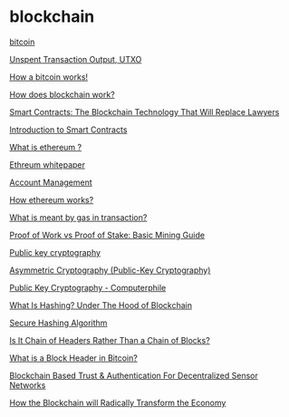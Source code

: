 # blockchain
<a href = "https://bitcoin.org/bitcoin.pdf"> bitcoin </a> <br/>

<a href = "https://smithandcrown.com/glossary/unspent-transaction-outputs-utxo/"> Unspent Transaction Output, UTXO </a> <br/>

<a href = "https://www.ccn.com/bitcoin-cash-pools-the-majority-of-bitcoin-sv-blocks-are-mined-by-unknown-yes-really/"> How a bitcoin works! </a> <br/>

<a href = "https://onezero.medium.com/how-does-the-blockchain-work-98c8cd01d2ae"> How does blockchain work? </a> <br/>

<a href = "https://blockgeeks.com/guides/smart-contracts/"> Smart Contracts: The Blockchain Technology That Will Replace Lawyers</a> <br/>

<a href="https://docs.soliditylang.org/en/develop/introduction-to-smart-contracts.html">Introduction to Smart Contracts</a> <br/>

<a href="https://ethdocs.org/en/latest/introduction/what-is-ethereum.html">What is ethereum ? <a/><br/>
  
<a href="https://ethereum.org/en/whitepaper/"> Ethreum whitepaper<a/><br/>

<a href="https://ethdocs.org/en/latest/account-management.html"> Account Management<a/> <br/>
  
<a href="https://www.coindesk.com/learn/ethereum-101/how-ethereum-works"> How ethereum works?<a/> <br/>

<a href="https://ethereum.stackexchange.com/questions/3/what-is-meant-by-the-term-gas"> What is meant by gas in transaction?<a/><br/>
    
<a href="https://blockgeeks.com/guides/proof-of-work-vs-proof-of-stake/">Proof of Work vs Proof of Stake: Basic Mining Guide</a><br/>
    
<a href="https://www.globalsign.com/en/ssl-information-center/what-is-public-key-cryptography">Public key cryptography<a/><br/>
      
<a href="https://searchsecurity.techtarget.com/definition/asymmetric-cryptography"> Asymmetric Cryptography (Public-Key Cryptography)<a/> <br/>
    
<a href="https://www.youtube.com/watch?v=GSIDS_lvRv4">Public Key Cryptography - Computerphile<a/><br/>
  
<a href="https://blockgeeks.com/guides/what-is-hashing/"> What Is Hashing? Under The Hood of Blockchain</a>
  
<a href="https://www.youtube.com/watch?v=DMtFhACPnTY"> Secure Hashing Algorithm<a/>

<a href="https://bitcoin.stackexchange.com/questions/35448/is-it-chain-of-headers-rather-than-a-chain-of-blocks">Is It Chain of Headers Rather Than a Chain of Blocks?<a/>
  
<a href="https://www.cryptocompare.com/coins/guides/what-is-a-block-header-in-bitcoin/">What is a Block Header in Bitcoin?<a/>
  
<a href= "https://arxiv.org/pdf/1706.01730.pdf">Blockchain Based Trust & Authentication For Decentralized Sensor Networks<a/>
  
<a href="https://www.ted.com/talks/bettina_warburg_how_the_blockchain_will_radically_transform_the_economy?utm_campaign=tedspread--b&utm_medium=referral&utm_source=tedcomshare">How the Blockchain will Radically Transform the Economy<a/>


 
